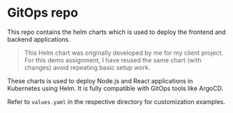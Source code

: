 # GitOps repo 

This repo contains the helm charts which is used to deploy the frontend and backend applications.

> This Helm chart was originally developed by me for my client project.
> For this demo assignment, I have reused the same chart (with changes) avoid repeating basic setup work.

These charts is used to deploy Node.js and React applications in Kubernetes using Helm. It is fully compatible with GitOps tools like ArgoCD.

Refer to `values.yaml` in the respective directory for customization examples.

